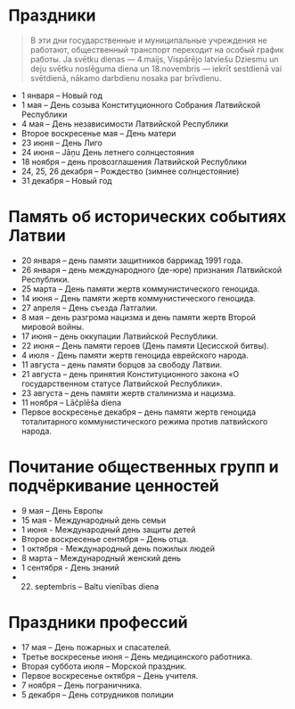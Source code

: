 # Праздники
> В эти дни государственные и муниципальные учреждения не работают, общественный транспорт переходит на особый график работы. Ja svētku dienas — 4.maijs, Vispārējo latviešu Dziesmu un deju svētku noslēguma diena un 18.novembris — iekrīt sestdienā vai svētdienā, nākamo darbdienu nosaka par brīvdienu.

- 1 января – Новый год
- 1 мая – День созыва Конституционного Собрания Латвийской Республики
- 4 мая – День независимости Латвийской Республики
- Второе воскресенье мая – День матери
- 23 июня – День Лиго
- 24 июня – Jāņu День летнего солнцестояния 
- 18 ноября – день провозглашения Латвийской Республики
- 24, 25, 26 декабря – Рождество (зимнее солнцестояние)
- 31 декабря – Новый год
# Память об исторических событиях Латвии
- 20 января – день памяти защитников баррикад 1991 года.
- 26 января – день международного (де-юре) признания Латвийской Республики.
- 25 марта – День памяти жертв коммунистического геноцида.
- 14 июня – День памяти жертв коммунистического геноцида.
- 27 апреля – День съезда Латгалии.
- 8 мая – день разгрома нацизма и день памяти жертв Второй мировой войны.
- 17 июня – день оккупации Латвийской Республики.
- 22 июня – День памяти героев (День памяти Цесисской битвы).
- 4 июля - День памяти жертв геноцида еврейского народа.
- 11 августа – день памяти борцов за свободу Латвии.
- 21 августа – день принятия Конституционного закона «О государственном статусе Латвийской Республики».
- 23 августа – день памяти жертв сталинизма и нацизма.
- 11 ноября – Lāčplēša diena
- Первое воскресенье декабря – день памяти жертв геноцида тоталитарного коммунистического режима против латвийского народа.

# Почитание общественных групп и подчёркивание ценностей
- 9 мая – День Европы
- 15 мая - Международный день семьи
- 1 июня - Международный день защиты детей
- Второе воскресенье сентября – День отца.
- 1 октября - Международный день пожилых людей
- 8 марта – Международный женский день
- 1 сентября - День знаний
- 22. septembris – Baltu vienības diena
# Праздники профессий
- 17 мая – День пожарных и спасателей.
- Третье воскресенье июня – День медицинского работника.
- Вторая суббота июля – Морской праздник.
- Первое воскресенье октября – День учителя.
- 7 ноября – День пограничника.
- 5 декабря – День сотрудников полиции